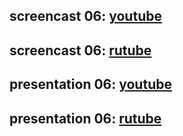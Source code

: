 ## screencast 06: [youtube](https://youtu.be/n5RQkTCmrKs)
## screencast 06: [rutube](https://rutube.ru/video/private/9e4be8f2c814b58e7541e43119512b36/?p=2NpTTKNffdxB3iy74BYMFg)

## presentation 06: [youtube](https://youtu.be/oFk77ZKYFgw)
## presentation 06: [rutube](https://rutube.ru/video/private/05f6175d8d906fa1d01e9a31ab564b32/?p=gmSs5B54PNBHi7_SkYSj3Q)

